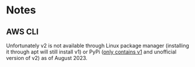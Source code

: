 # Notes

## AWS CLI

Unfortunately v2 is not available through Linux package manager (installing it through apt will still install v1) or PyPi ([only contains v1](https://github.com/aws/aws-cli/issues/4947) and unofficial version of v2) as of August 2023.
